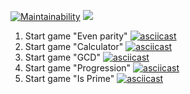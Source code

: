 [![Maintainability](https://api.codeclimate.com/v1/badges/866e256647efaa51bca1/maintainability)](https://codeclimate.com/github/korney197823/frontend-project-lvl1/maintainability)
![](https://github.com/korney197823/frontend-project-lvl1/workflows/Node%20CI/badge.svg)
1. Start game "Even parity"
[![asciicast](https://asciinema.org/a/PCxO4hBkSNGJItS48r1pru7ON.svg)](https://asciinema.org/a/PCxO4hBkSNGJItS48r1pru7ON) 
2. Start game "Calculator"
[![asciicast](https://asciinema.org/a/qiRSRYGodrzjfyJXb6E4pAtxq.svg)](https://asciinema.org/a/qiRSRYGodrzjfyJXb6E4pAtxq)
3. Start game "GCD"
[![asciicast](https://asciinema.org/a/s2QEjWnuv7r6srCKQycz5qzWT.svg)](https://asciinema.org/a/s2QEjWnuv7r6srCKQycz5qzWT)
4. Start game "Progression"
[![asciicast](https://asciinema.org/a/xEUlyrRNHWQ587lBD6ACczTew.svg)](https://asciinema.org/a/xEUlyrRNHWQ587lBD6ACczTew)
5. Start game "Is Prime"
[![asciicast](https://asciinema.org/a/FwEO0kjM34xauYtfwoasKIy0B.svg)](https://asciinema.org/a/FwEO0kjM34xauYtfwoasKIy0B)